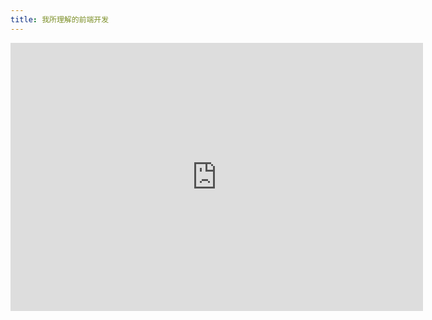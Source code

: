 ```yaml
---
title: 我所理解的前端开发
---
```


<iframe src="https://docs.google.com/presentation/d/1JqIWe5r8-2LeBSJWehaYum1tEQT_ChmDFZ4S8aQNbVA/embed?start=false&loop=false&delayms=3000" frameborder="0" width="660" height="429" allowfullscreen="true" mozallowfullscreen="true" webkitallowfullscreen="true"></iframe>


